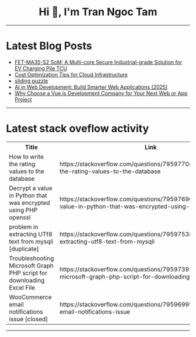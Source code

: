 <h1 align="center">Hi 👋, I'm Tran Ngoc Tam</h1>

---

# Latest Blog Posts 
<!-- BLOG-POST-LIST:START -->
- [FET-MA35-S2 SoM: A Multi-core Secure Industrial-grade Solution for EV Charging Pile TCU](https://dev.to/ronnie_r_152dc2151d9449c6/fet-ma35-s2-som-a-multi-core-secure-industrial-grade-solution-for-ev-charging-pile-tcu-1jn2)
- [Cost Optimization Tips for Cloud Infrastructure](https://dev.to/bridgegroupsolutions/cost-optimization-tips-for-cloud-infrastructure-20f9)
- [sliding puzzle](https://dev.to/fahadisgeo/sliding-puzzle-10ad)
- [AI in Web Development: Build Smarter Web Applications &lpar;2025&rpar;](https://dev.to/mobisoftinfotech/ai-in-web-development-build-smarter-web-applications-2025-48bl)
- [Why Choose a Vue.js Development Company for Your Next Web or App Project](https://dev.to/alex_3c165a96b43112b35d9e/why-choose-a-vuejs-development-company-for-your-next-web-or-app-project-5f2f)
<!-- BLOG-POST-LIST:END -->

---

# Latest stack oveflow activity
<table>
  <tr><th>Title</th><th>Link</th></tr>
  <!-- STACKOVERFLOW:START --><tr><td>How to write the rating values to the database</td><td>https://stackoverflow.com/questions/79597704/how-to-write-the-rating-values-to-the-database</td></tr><tr><td>Decrypt a value in Python that was encrypted using PHP openssl</td><td>https://stackoverflow.com/questions/79597696/decrypt-a-value-in-python-that-was-encrypted-using-php-openssl</td></tr><tr><td>problem in extracting UTf8 text from mysqli [duplicate]</td><td>https://stackoverflow.com/questions/79597538/problem-in-extracting-utf8-text-from-mysqli</td></tr><tr><td>Troubleshooting Microsoft Graph PHP script for downloading Excel File</td><td>https://stackoverflow.com/questions/79597391/troubleshooting-microsoft-graph-php-script-for-downloading-excel-file</td></tr><tr><td>WooCommerce email notifications issue [closed]</td><td>https://stackoverflow.com/questions/79596995/woocommerce-email-notifications-issue</td></tr><!-- STACKOVERFLOW:END -->
</table>

---


